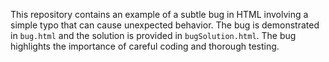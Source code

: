 This repository contains an example of a subtle bug in HTML involving a simple typo that can cause unexpected behavior.  The bug is demonstrated in `bug.html` and the solution is provided in `bugSolution.html`. The bug highlights the importance of careful coding and thorough testing.
